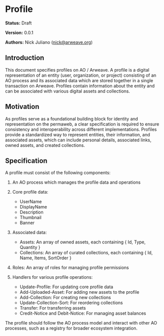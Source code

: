 # Profile

**Status:** Draft

**Version:** 0.0.1

**Authors:** Nick Juliano (nick@arweave.org)

## Introduction

This document specifies profiles on AO / Arweave. A profile is a digital representation of an entity (user, organization, or project) consisting of an AO process and its associated data which are stored together in a single transaction on Arweave. Profiles contain information about the entity and can be associated with various digital assets and collections.

## Motivation

As profiles serve as a foundational building block for identity and representation on the permaweb, a clear specification is required to ensure consistency and interoperability across different implementations. Profiles provide a standardized way to represent entities, their information, and associated assets, which can include personal details, associated links, owned assets, and created collections.

## Specification

A profile must consist of the following components:

1. An AO process which manages the profile data and operations
2. Core profile data:
   - UserName
   - DisplayName
   - Description
   - Thumbnail
   - Banner

3. Associated data:
   - Assets: An array of owned assets, each containing { Id, Type, Quantity }
   - Collections: An array of curated collections, each containing { Id, Name, Items, SortOrder }

4. Roles: An array of roles for managing profile permissions

5. Handlers for various profile operations:
   - Update-Profile: For updating core profile data
   - Add-Uploaded-Asset: For adding new assets to the profile
   - Add-Collection: For creating new collections
   - Update-Collection-Sort: For reordering collections
   - Transfer: For transferring assets
   - Credit-Notice and Debit-Notice: For managing asset balances

The profile should follow the AO process model and interact with other AO processes, such as a registry for broader ecosystem integration.